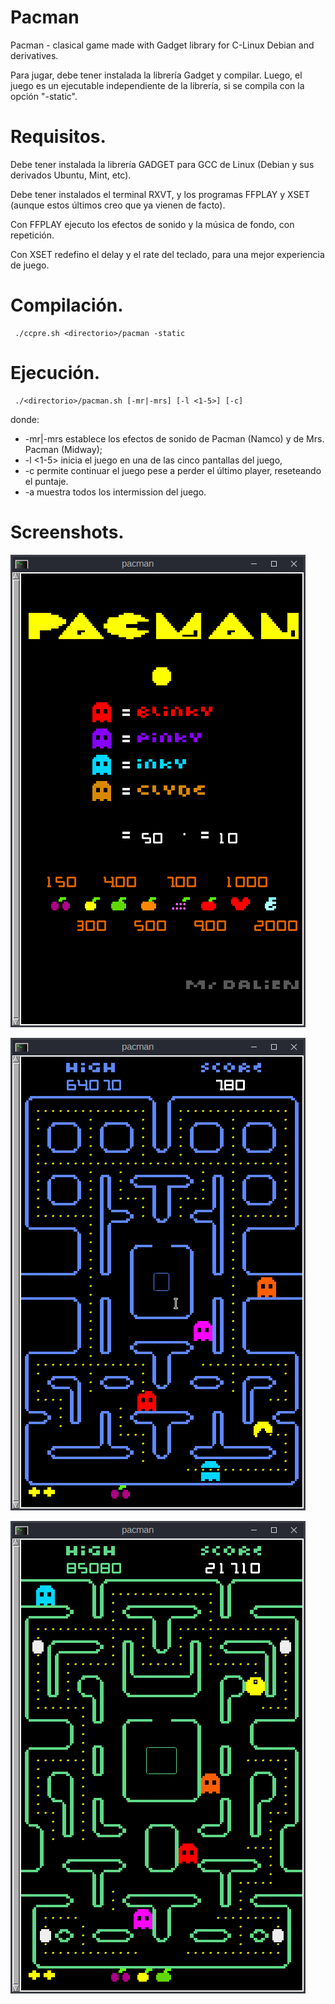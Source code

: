 # Pacman
Pacman  - clasical game made with Gadget library for C-Linux Debian and derivatives.

Para jugar, debe tener instalada la librería Gadget y compilar. Luego, el juego es un ejecutable independiente de la librería, si se compila con la opción "-static".

# Requisitos.

Debe tener instalada la librería GADGET para GCC de Linux (Debian y sus derivados Ubuntu, Mint, etc).

Debe tener instalados el terminal RXVT, y los programas FFPLAY y XSET (aunque estos últimos creo que ya vienen de facto).

Con FFPLAY ejecuto los efectos de sonido y la música de fondo, con repetición.

Con XSET redefino el delay y el rate del teclado, para una mejor experiencia de juego.

# Compilación.

     ./ccpre.sh <directorio>/pacman -static

# Ejecución.

     ./<directorio>/pacman.sh [-mr|-mrs] [-l <1-5>] [-c]

donde:

* -mr|-mrs establece los efectos de sonido de Pacman (Namco) y de Mrs. Pacman (Midway);
* -l <1-5> inicia el juego en una de las cinco pantallas del juego,
* -c permite continuar el juego pese a perder el último player, reseteando el puntaje.
* -a muestra todos los intermission del juego.

# Screenshots.

![Pacman Game Linux Console](dataPacman/Pacman_initial_screen.png)

![Pacman Game Linux Console](dataPacman/Pacman_play.png)

![Pacman Game Linux Console](dataPacman/pacmanp3.png)

